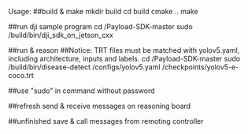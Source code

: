Usage:
##build & make
mkdir build
cd build
cmake ..
make

##run dji sample program
cd /Payload-SDK-master
sudo /build/bin/dji_sdk_on_jetson_cxx

##run & reason
##Notice: TRT files must be matched with yolov5.yaml, including architecture, inputs and labels.
cd /Payload-SDK-master
sudo /build/bin/disease-detect /configs/yolov5.yaml /checkpoints/yolov5-e-coco.trt

##use "sudo" in command without password

##refresh
send & receive messages on reasoning board

##unfinished
save & call messages from remoting controller
